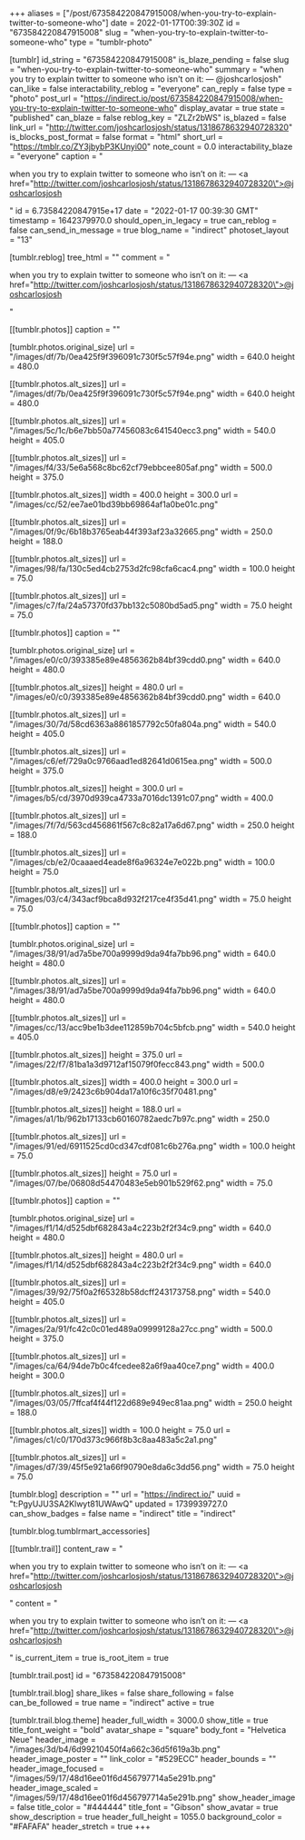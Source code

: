 +++
aliases = ["/post/673584220847915008/when-you-try-to-explain-twitter-to-someone-who"]
date = 2022-01-17T00:39:30Z
id = "673584220847915008"
slug = "when-you-try-to-explain-twitter-to-someone-who"
type = "tumblr-photo"

[tumblr]
id_string = "673584220847915008"
is_blaze_pending = false
slug = "when-you-try-to-explain-twitter-to-someone-who"
summary = "when you try to explain twitter to someone who isn't on it: — @joshcarlosjosh"
can_like = false
interactability_reblog = "everyone"
can_reply = false
type = "photo"
post_url = "https://indirect.io/post/673584220847915008/when-you-try-to-explain-twitter-to-someone-who"
display_avatar = true
state = "published"
can_blaze = false
reblog_key = "ZLZr2bWS"
is_blazed = false
link_url = "http://twitter.com/joshcarlosjosh/status/1318678632940728320"
is_blocks_post_format = false
format = "html"
short_url = "https://tmblr.co/ZY3jbybP3KUnyi00"
note_count = 0.0
interactability_blaze = "everyone"
caption = "<p>when you try to explain twitter to someone who isn&rsquo;t on it: — <a href=\"http://twitter.com/joshcarlosjosh/status/1318678632940728320\">@joshcarlosjosh</a></p>"
id = 6.73584220847915e+17
date = "2022-01-17 00:39:30 GMT"
timestamp = 1642379970.0
should_open_in_legacy = true
can_reblog = false
can_send_in_message = true
blog_name = "indirect"
photoset_layout = "13"

[tumblr.reblog]
tree_html = ""
comment = "<p>when you try to explain twitter to someone who isn’t on it: — <a href=\"http://twitter.com/joshcarlosjosh/status/1318678632940728320\">@joshcarlosjosh</a></p>"

[[tumblr.photos]]
caption = ""

[tumblr.photos.original_size]
url = "/images/df/7b/0ea425f9f396091c730f5c57f94e.png"
width = 640.0
height = 480.0

[[tumblr.photos.alt_sizes]]
url = "/images/df/7b/0ea425f9f396091c730f5c57f94e.png"
width = 640.0
height = 480.0

[[tumblr.photos.alt_sizes]]
url = "/images/5c/1c/b6e7bb50a77456083c641540ecc3.png"
width = 540.0
height = 405.0

[[tumblr.photos.alt_sizes]]
url = "/images/f4/33/5e6a568c8bc62cf79ebbcee805af.png"
width = 500.0
height = 375.0

[[tumblr.photos.alt_sizes]]
width = 400.0
height = 300.0
url = "/images/cc/52/ee7ae01bd39bb69864af1a0be01c.png"

[[tumblr.photos.alt_sizes]]
url = "/images/0f/9c/6b18b3765eab44f393af23a32665.png"
width = 250.0
height = 188.0

[[tumblr.photos.alt_sizes]]
url = "/images/98/fa/130c5ed4cb2753d2fc98cfa6cac4.png"
width = 100.0
height = 75.0

[[tumblr.photos.alt_sizes]]
url = "/images/c7/fa/24a57370fd37bb132c5080bd5ad5.png"
width = 75.0
height = 75.0

[[tumblr.photos]]
caption = ""

[tumblr.photos.original_size]
url = "/images/e0/c0/393385e89e4856362b84bf39cdd0.png"
width = 640.0
height = 480.0

[[tumblr.photos.alt_sizes]]
height = 480.0
url = "/images/e0/c0/393385e89e4856362b84bf39cdd0.png"
width = 640.0

[[tumblr.photos.alt_sizes]]
url = "/images/30/7d/58cd6363a8861857792c50fa804a.png"
width = 540.0
height = 405.0

[[tumblr.photos.alt_sizes]]
url = "/images/c6/ef/729a0c9766aad1ed82641d0615ea.png"
width = 500.0
height = 375.0

[[tumblr.photos.alt_sizes]]
height = 300.0
url = "/images/b5/cd/3970d939ca4733a7016dc1391c07.png"
width = 400.0

[[tumblr.photos.alt_sizes]]
url = "/images/7f/7d/563cd456861f567c8c82a17a6d67.png"
width = 250.0
height = 188.0

[[tumblr.photos.alt_sizes]]
url = "/images/cb/e2/0caaaed4eade8f6a96324e7e022b.png"
width = 100.0
height = 75.0

[[tumblr.photos.alt_sizes]]
url = "/images/03/c4/343acf9bca8d932f217ce4f35d41.png"
width = 75.0
height = 75.0

[[tumblr.photos]]
caption = ""

[tumblr.photos.original_size]
url = "/images/38/91/ad7a5be700a9999d9da94fa7bb96.png"
width = 640.0
height = 480.0

[[tumblr.photos.alt_sizes]]
url = "/images/38/91/ad7a5be700a9999d9da94fa7bb96.png"
width = 640.0
height = 480.0

[[tumblr.photos.alt_sizes]]
url = "/images/cc/13/acc9be1b3dee112859b704c5bfcb.png"
width = 540.0
height = 405.0

[[tumblr.photos.alt_sizes]]
height = 375.0
url = "/images/22/f7/81ba1a3d9712af15079f0fecc843.png"
width = 500.0

[[tumblr.photos.alt_sizes]]
width = 400.0
height = 300.0
url = "/images/d8/e9/2423c6b904da17a10f6c35f70481.png"

[[tumblr.photos.alt_sizes]]
height = 188.0
url = "/images/a1/1b/962b17133cb60160782aedc7b97c.png"
width = 250.0

[[tumblr.photos.alt_sizes]]
url = "/images/91/ed/6911525cd0cd347cdf081c6b276a.png"
width = 100.0
height = 75.0

[[tumblr.photos.alt_sizes]]
height = 75.0
url = "/images/07/be/06808d54470483e5eb901b529f62.png"
width = 75.0

[[tumblr.photos]]
caption = ""

[tumblr.photos.original_size]
url = "/images/f1/14/d525dbf682843a4c223b2f2f34c9.png"
width = 640.0
height = 480.0

[[tumblr.photos.alt_sizes]]
height = 480.0
url = "/images/f1/14/d525dbf682843a4c223b2f2f34c9.png"
width = 640.0

[[tumblr.photos.alt_sizes]]
url = "/images/39/92/75f0a2f65328b58dcff243173758.png"
width = 540.0
height = 405.0

[[tumblr.photos.alt_sizes]]
url = "/images/2a/91/fc42c0c01ed489a09999128a27cc.png"
width = 500.0
height = 375.0

[[tumblr.photos.alt_sizes]]
url = "/images/ca/64/94de7b0c4fcedee82a6f9aa40ce7.png"
width = 400.0
height = 300.0

[[tumblr.photos.alt_sizes]]
url = "/images/03/05/7ffcaf4f44f122d689e949ec81aa.png"
width = 250.0
height = 188.0

[[tumblr.photos.alt_sizes]]
width = 100.0
height = 75.0
url = "/images/c1/c0/170d373c966f8b3c8aa483a5c2a1.png"

[[tumblr.photos.alt_sizes]]
url = "/images/d7/39/45f5e921a66f90790e8da6c3dd56.png"
width = 75.0
height = 75.0

[tumblr.blog]
description = ""
url = "https://indirect.io/"
uuid = "t:PgyUJU3SA2Klwyt81UWAwQ"
updated = 1739939727.0
can_show_badges = false
name = "indirect"
title = "indirect"

[tumblr.blog.tumblrmart_accessories]

[[tumblr.trail]]
content_raw = "<p>when you try to explain twitter to someone who isn’t on it: — <a href=\"http://twitter.com/joshcarlosjosh/status/1318678632940728320\">@joshcarlosjosh</a></p>"
content = "<p>when you try to explain twitter to someone who isn&rsquo;t on it: &mdash; <a href=\"http://twitter.com/joshcarlosjosh/status/1318678632940728320\">@joshcarlosjosh</a></p>"
is_current_item = true
is_root_item = true

[tumblr.trail.post]
id = "673584220847915008"

[tumblr.trail.blog]
share_likes = false
share_following = false
can_be_followed = true
name = "indirect"
active = true

[tumblr.trail.blog.theme]
header_full_width = 3000.0
show_title = true
title_font_weight = "bold"
avatar_shape = "square"
body_font = "Helvetica Neue"
header_image = "/images/3d/b4/6d99210450f4a662c36d5f619a3b.png"
header_image_poster = ""
link_color = "#529ECC"
header_bounds = ""
header_image_focused = "/images/59/17/48d16ee01f6d456797714a5e291b.png"
header_image_scaled = "/images/59/17/48d16ee01f6d456797714a5e291b.png"
show_header_image = false
title_color = "#444444"
title_font = "Gibson"
show_avatar = true
show_description = true
header_full_height = 1055.0
background_color = "#FAFAFA"
header_stretch = true
+++
